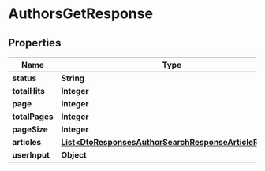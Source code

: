

# AuthorsGetResponse


## Properties

| Name | Type | Description | Notes |
|------------ | ------------- | ------------- | -------------|
|**status** | **String** |  |  [optional] |
|**totalHits** | **Integer** |  |  |
|**page** | **Integer** |  |  |
|**totalPages** | **Integer** |  |  |
|**pageSize** | **Integer** |  |  |
|**articles** | [**List&lt;DtoResponsesAuthorSearchResponseArticleResult&gt;**](DtoResponsesAuthorSearchResponseArticleResult.md) |  |  |
|**userInput** | **Object** |  |  |



